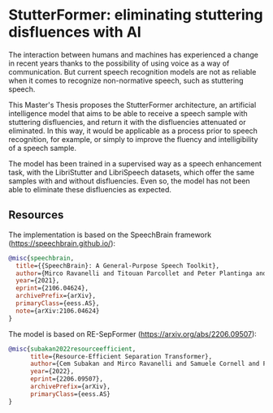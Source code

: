 # StutterFormer: eliminating stuttering disfluences with AI
The interaction between humans and machines has experienced a change in recent years thanks to the possibility of using voice as a way of communication. But current speech recognition models are not as reliable when it comes to recognize non-normative speech, such as stuttering speech.

This Master's Thesis proposes the StutterFormer architecture, an artificial intelligence model that aims to be able to receive a speech sample with stuttering disfluencies, and return it with the disfluencies attenuated or eliminated. In this way, it would be applicable as a process prior to speech recognition, for example, or simply to improve the fluency and intelligibility of a speech sample.

The model has been trained in a supervised way as a speech enhancement task, with the LibriStutter and LibriSpeech datasets, which offer the same samples with and without disfluencies. Even so, the model has not been able to eliminate these disfluencies as expected.

## Resources
The implementation is based on the SpeechBrain framework (https://speechbrain.github.io/):
```bibtex
@misc{speechbrain,
  title={{SpeechBrain}: A General-Purpose Speech Toolkit},
  author={Mirco Ravanelli and Titouan Parcollet and Peter Plantinga and Aku Rouhe and Samuele Cornell and Loren Lugosch and Cem Subakan and Nauman Dawalatabad and Abdelwahab Heba and Jianyuan Zhong and Ju-Chieh Chou and Sung-Lin Yeh and Szu-Wei Fu and Chien-Feng Liao and Elena Rastorgueva and François Grondin and William Aris and Hwidong Na and Yan Gao and Renato De Mori and Yoshua Bengio},
  year={2021},
  eprint={2106.04624},
  archivePrefix={arXiv},
  primaryClass={eess.AS},
  note={arXiv:2106.04624}
}
```

The model is based on RE-SepFormer (https://arxiv.org/abs/2206.09507):
```bibtex
@misc{subakan2022resourceefficient,
      title={Resource-Efficient Separation Transformer}, 
      author={Cem Subakan and Mirco Ravanelli and Samuele Cornell and Frédéric Lepoutre and François Grondin},
      year={2022},
      eprint={2206.09507},
      archivePrefix={arXiv},
      primaryClass={eess.AS}
}
```
